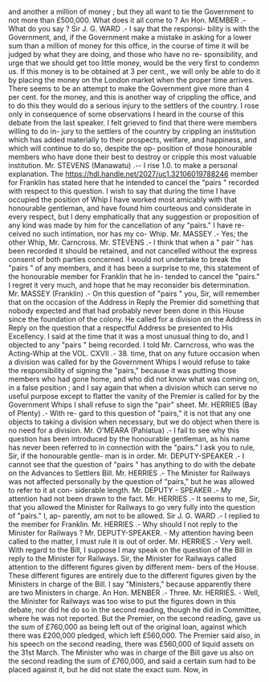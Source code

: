 and another a million of money ; but they all want to tie the Government to not more than £500,000. What does it all come to ? An Hon. MEMBER .- What do you say ? Sir J. G. WARD .- I say that the responsi- bility is with the Government, and, if the Government make a mistake in asking for a lower sum than a million of money for this office, in the course of time it will be judged by what they are doing, and those who have no re- sponsibility, and urge that we should get too little money, would be the very first to condemn us. If this money is to be obtained at 3 per cent., we will only be able to do it by placing the money on the London market when the proper time arrives. There seems to be an attempt to make the Government give more than 4 per cent. for the money, and this is another way of crippling the office, and to do this they would do a serious injury to the settlers of the country. I rose only in consequence of some observations I heard in the course of this debate from the last speaker. I felt grieved to find that there were members willing to do in- jury to the settlers of the country by crippling an institution which has added materially to their prospects, welfare, and happiness, and which will continue to do so, despite the op- position of those honourable members who have done their best to destroy or cripple this most valuable institution. Mr. STEVENS (Manawatu) .-- I rise 1.0. to make a personal explanation. The https://hdl.handle.net/2027/uc1.32106019788246 member for Franklin has stated here that he intended to cancel the "pairs " recorded with respect to this question. I wish to say that during the time I have occupied the position of Whip I have worked most amicably with that honourable gentleman, and have found him courteous and considerate in every respect, but I deny emphatically that any suggestion or proposition of any kind was made by him for the cancellation of any "pairs." I have re- ceived no such intimation, nor has my co- Whip. Mr. MASSEY .- Yes; the other Whip, Mr. Carncross. Mr. STEVENS .- I think that when a " pair " has been recorded it should be retained, and not cancelled without the express consent of both parties concerned. I would not undertake to break the "pairs " of any members, and it has been a surprise to me, this statement of the honourable member for Franklin that he in- tended to cancel the "pairs." I regret it very much, and hope that he may reconsider bis determination. Mr. MASSEY (Franklin) .- On this question of "pairs " you, Sir, will remember that on the occasion of the Address in Reply the Premier did something that nobody expected and that had probably never been done in this House since the foundation of the colony. He called for a division on the Address in Reply on the question that a respectful Address be presented to His Excellency. I said at the time that it was a most unusual thing to do, and I objected to any "pairs " being recorded. I told Mr. Carncross, who was the Acting-Whip at the VOL. CXVII .- 38. time, that on any future occasion when a division was called for by the Government Whips I would refuse to take the responsibility of signing the "pairs," because it was putting those members who had gone home, and who did not know what was coming on, in a false position ; and I say again that when a division which can serve no useful purpose except to flatter the vanity of the Premier is called for by the Government Whips I shall refuse to sign the "pair" sheet. Mr. HERRIES (Bay of Plenty) .- With re- gard to this question of "pairs," it is not that any one objects to taking a division when necessary, but we do object when there is no need for a division. Mr. O'MEARA (Pahiatua) .- I fail to see why this question has been introduced by the honourable gentleman, as his name has never been referred to in connection with the "pairs." I ask you to rule, Sir, if the honourable gentle- man is in order. Mr. DEPUTY-SPEAKER .- I cannot see that the question of "pairs " has anything to do with the debate on the Advances to Settlers Bill. Mr. HERRIES .- The Minister for Railways was not affected personally by the question of "pairs," but he was allowed to refer to it at con- siderable length. Mr. DEPUTY - SPEAKER .- My attention had not been drawn to the fact. Mr. HERRIES .- It seems to me, Sir, that you allowed the Minister for Railways to go very fully into the question of "pairs." I, ap- parently, am not to be allowed. Sir J. G. WARD .- I replied to the member for Franklin. Mr. HERRIES .- Why should I not reply to the Minister for Railways ? Mr. DEPUTY-SPEAKER. - My attention having been called to the matter, I must rule it is out of order. Mr. HERRIES .- Very well. With regard to the Bill, I suppose I may speak on the question of the Bill in reply to the Minister for Railways. Sir, the Minister for Railways called attention to the different figures given by different mem- bers of the House. These different figures are entirely due to the different figures given by the Ministers in charge of the Bill. I say "Ministers," because apparently there are two Ministers in charge. An Hon. MENBER .- Three. Mr. HERRIES. - Well, the Minister for Railways was too wise to put the figures down in this debate, nor did he do so in the second reading, though he did in Committee, where he was not reported. But the Premier, on the second reading, gave us the sum of £760,000 as being left out of the original loan, against which there was £200,000 pledged, which left £560,000. The Premier said also, in his speech on the second reading, there was £560,000 of liquid assets on the 31st March. The Minister who was in charge of the Bill gave us also on the second reading the sum of £760,000, and said a certain sum had to be placed against it, but he did not state the exact sum. Now, in 